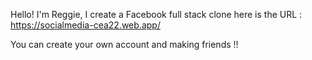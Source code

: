 Hello! I'm Reggie, I create a Facebook full stack clone
here is the URL : https://socialmedia-cea22.web.app/

You can create your own account and making friends !!

